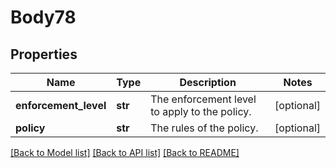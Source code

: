 # Body78

## Properties
Name | Type | Description | Notes
------------ | ------------- | ------------- | -------------
**enforcement_level** | **str** | The enforcement level to apply to the policy. | [optional] 
**policy** | **str** | The rules of the policy. | [optional] 

[[Back to Model list]](../README.md#documentation-for-models) [[Back to API list]](../README.md#documentation-for-api-endpoints) [[Back to README]](../README.md)

